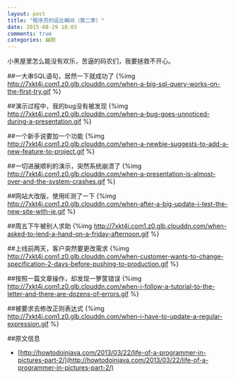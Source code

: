 ```yaml
---
layout: post
title: "程序员的逗比瞬间（第二季）"
date: 2015-08-29 18:03
comments: true
categories: 幽默
---
```


小黑屋里怎么能没有欢乐，苦逼的码农们，我要拯救不开心。
<!--more-->
##一大串SQL语句，居然一下就成功了
{%img http://7xkt4i.com1.z0.glb.clouddn.com/when-a-big-sql-query-works-on-the-first-try.gif %}

##演示过程中，我的bug没有被发现
{%img http://7xkt4i.com1.z0.glb.clouddn.com/when-a-bug-goes-unnoticed-during-a-presentation.gif %}

##一个新手说要加一个功能
{%img http://7xkt4i.com1.z0.glb.clouddn.com/when-a-newbie-suggests-to-add-a-new-feature-to-project.gif %}

##一切进展顺利的演示，突然系统崩溃了
{%img http://7xkt4i.com1.z0.glb.clouddn.com/when-a-presentation-is-almost-over-and-the-system-crashes.gif %}

##网站大改版，使用IE测了一下
{%img http://7xkt4i.com1.z0.glb.clouddn.com/when-after-a-big-update-i-test-the-new-site-with-ie.gif %}

##周五下午被别人求助
{%img http://7xkt4i.com1.z0.glb.clouddn.com/when-asked-to-lend-a-hand-on-a-friday-afternoon.gif %}

##上线前两天，客户突然要更改需求
{%img http://7xkt4i.com1.z0.glb.clouddn.com/when-customer-wants-to-change-specification-2-days-before-pushing-to-production.gif %}

##按照一篇文章操作，却发现一箩筐错误
{%img http://7xkt4i.com1.z0.glb.clouddn.com/when-i-follow-a-tutorial-to-the-letter-and-there-are-dozens-of-errors.gif %}

##被要求去修改正则表达式
{%img http://7xkt4i.com1.z0.glb.clouddn.com/when-i-have-to-update-a-regular-expression.gif %}


##原文信息
  * [http://howtodoinjava.com/2013/03/22/life-of-a-programmer-in-pictures-part-2/](http://howtodoinjava.com/2013/03/22/life-of-a-programmer-in-pictures-part-2/)

